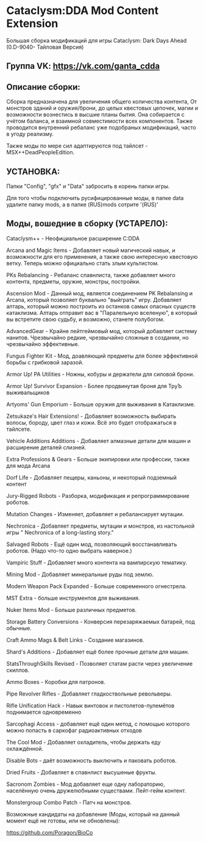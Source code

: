# Cataclysm:DDA Mod Content Extension

Большая сборка модификаций для игры Cataclysm: Dark Days Ahead (0.D-9040- Тайловая Версия)

## Группа VK: https://vk.com/ganta_cdda 

## Описание сборки: 

  Сборка предназначена для увеличения общего количества контента, От монстров зданий и оружия/брони, до целых квестовых цепочек, магии и возможности вознестись в высшие планы бытия. Она собирается с учётом баланса, и взаимной совместимости всех компонентов. Также проводится внутренний ребаланс уже подобраных модификаций, часто в угоду реализму.
  
Также моды по мере сил адаптируются под тайлсет - MSX++DeadPeopleEdition.


## УСТАНОВКА:

Папки "Config", "gfx" и "Data" забросить в корень папки игры.

Для того чтобы подключить русифицированные моды, в папке data удалите папку mods, а в папке (RUS)mods сотрите '(RUS)'

  
## Моды, вошедние в сборку (УСТАРЕЛО):

  Cataclysm++ - Неофициальное расширение C:DDA
  
  Arcana and Magic Items - Добавляет новый магический навык, и возможности для его применения, а также свою интересную квестовую ветку. Теперь можно официально стать злым культистом.
  
  PKs Rebalancing - Ребаланс спавнлиста, также добавляет много контента, предметы, оружие, монстры, постройки.
  
   Ascension Mod - Данный мод, является соединением PK Rebalansing и Arcana, который позволяет буквально "выйграть" игру. Добавляет алтарь, который можно построить из останков самых опасных существ катаклизма. Алтарь отправит вас в "Паралельную вселеную", в который вы встретите свою судьбу, и возможно, станете полубогом.

  AdvancedGear - Крайне лейтгеймовый мод, который добавляет систему нанитов. Чрезвычайно редкие, чрезвычайно сложные в создании, но чрезвычайно эффективные.
  
  Fungus Fighter Kit - Мод, доавляющий предметы для более эффективной борьбы с грибковой заразой.
  
  Armor Up! PA Utilities - Ножны, кобуры и держатели для силовой брони.
  
  Armor Up! Survivor Expansion - Более продвинутая броня для ТруЪ выживальщиков
  
  Artyoms' Gun Emporium - Больше оружия для выживания в Катаклизме.
  
   Zetsukaze's Hair Extensions! - Добавляет возможность выбирать волосы, бороду, цвет глаз и кожи. Всё это будет отображаться в тайлсете.
  
  Vehicle Additions Additions - Добавляет алмазные детали для машин и расширение деталей слизней.
  
  Extra Professions & Gears - Больше экипировки или профессии, также для мода Arcana
  
  Dorf Life - Добавляет пещеры, каньоны, и некоторый подземный контент
  
  Jury-Rigged Robots - Разборка, модификация и репрограммирование роботов.
  
  Mutation Changes - Изменяет, добавляет и ребалансирует мутации.
  
  Nechronica - Добавляет предметы, мутации и монстров, из настольной игры " Nechronica of a long-lasting story."
  
  Salvaged Robots - Ещё один мод, позволяющий восстанавливать роботов. (Надо что-то одно выбрать наверное.)
  
  Vampiric Stuff - Добавляет много контента на вампирскую тематику.
  
  Mining Mod - Добавляет минеральные руды под землю.
  
  Modern Weapon Pack Expanded - Больше современного огнестрела.
  
  MST Extra - больше инструментов для выживания.
  
  Nuker Items Mod - Больше различных предметов.
  
  Storage Battery Conversions - Конверсия перезаряжаемых батарей, под обычные.
  
  Craft Ammo Mags & Belt Links - Создание магазинов.
  
  Shard's Additions - Добавляет ещё более прочные детали для машин.
  
  StatsThroughSkills Revised - Позволяет статам расти через увеличение скиллов.
  
  Ammo Boxes - Коробки для патронов.
  
  Pipe Revolver Rifles - Добавляет гладкоствольные револьверы.
  
  Rifle Unification Hack - Навык винтовок и пистолетов-пулемётов поднимается одновременно
  
  Sarcophagi Access - добавляет ещё один метод, с помощью которого можно попасть в саркофаг радиоактивных отходов
  
  The Cool Mod - Добавляет охладитель, чтобы держать еду охлаждённой.
  
  Disable Bots - даёт возможность выключить и паковать роботов.
  
  Dried Fruits - Добавляет в спавнлист высушеные фрукты.
  
  Sacronom Zombies - Мод добавляет еще одну лабораторию, населённую очень дружелюбными существами. Лейт-гейм контент.
  
  Monstergroup Combo Patch - Патч на монстров.  
  
Возможные кандидаты на добавление (Моды, который на данный момент ещё не готовы, или не обновлены):

https://github.com/Poragon/BioCo
